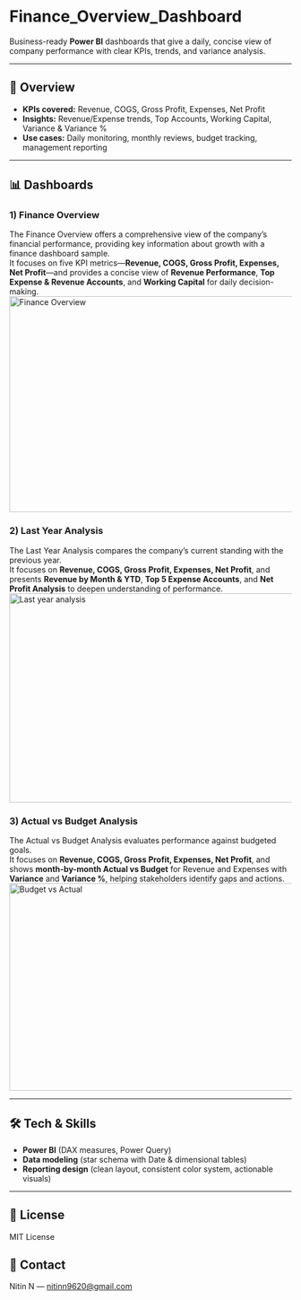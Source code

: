 # Finance_Overview_Dashboard

Business-ready **Power BI** dashboards that give a daily, concise view of company performance with clear KPIs, trends, and variance analysis.

---

## 🔎 Overview

- **KPIs covered:** Revenue, COGS, Gross Profit, Expenses, Net Profit  
- **Insights:** Revenue/Expense trends, Top Accounts, Working Capital, Variance & Variance %  
- **Use cases:** Daily monitoring, monthly reviews, budget tracking, management reporting

---

## 📊 Dashboards

### 1) Finance Overview
The Finance Overview offers a comprehensive view of the company’s financial performance, providing key information about growth with a finance dashboard sample.  
It focuses on five KPI metrics—**Revenue, COGS, Gross Profit, Expenses, Net Profit**—and provides a concise view of **Revenue Performance**, **Top Expense & Revenue Accounts**, and **Working Capital** for daily decision-making.
<img width="614" height="385" alt="Finance Overview" src="https://github.com/user-attachments/assets/12d7e8de-c380-4a5d-a22d-61382ce97b3f" />


### 2) Last Year Analysis
The Last Year Analysis compares the company’s current standing with the previous year.  
It focuses on **Revenue, COGS, Gross Profit, Expenses, Net Profit**, and presents **Revenue by Month & YTD**, **Top 5 Expense Accounts**, and **Net Profit Analysis** to deepen understanding of performance.
<img width="592" height="373" alt="Last year analysis" src="https://github.com/user-attachments/assets/a6b8bdf6-e746-4f3b-aae7-3e4037d704c0" />




### 3) Actual vs Budget Analysis
The Actual vs Budget Analysis evaluates performance against budgeted goals.  
It focuses on **Revenue, COGS, Gross Profit, Expenses, Net Profit**, and shows **month-by-month Actual vs Budget** for Revenue and Expenses with **Variance** and **Variance %**, helping stakeholders identify gaps and actions.
<img width="586" height="370" alt="Budget vs Actual" src="https://github.com/user-attachments/assets/9e83c72c-d2ce-45ab-82d6-054a8a43e485" />



---

## 🛠️ Tech & Skills
- **Power BI** (DAX measures, Power Query)
- **Data modeling** (star schema with Date & dimensional tables)
- **Reporting design** (clean layout, consistent color system, actionable visuals)

---

## 📄 License
MIT License

## 👤 Contact
Nitin N — [nitinn9620@gmail.com](mailto:nitinn9620@gmail.com)
